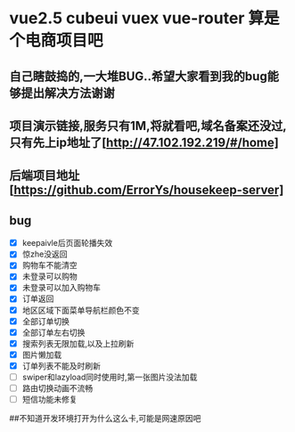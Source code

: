 # vue2.5 cubeui vuex vue-router 算是个电商项目吧
## 自己瞎鼓捣的,一大堆BUG..希望大家看到我的bug能够提出解决方法谢谢
## 项目演示链接,服务只有1M,将就看吧,域名备案还没过,只有先上ip地址了[http://47.102.192.219/#/home]


## 后端项目地址 [https://github.com/ErrorYs/housekeep-server]

## bug
- [X] keepaivle后页面轮播失效
- [x] 惊zhe没返回
- [X] 购物车不能清空 
- [X] 未登录可以购物
- [x] 未登录可以加入购物车
- [X] 订单返回
- [X] 地区区域下面菜单导航栏颜色不变
- [x] 全部订单切换
- [X] 全部订单左右切换
- [X] 搜索列表无限加载,以及上拉刷新
- [X] 图片懒加载
- [X] 订单列表不能及时刷新
- [ ] swiper和lazyload同时使用时,第一张图片没法加载
- [ ] 路由切换动画不流畅
- [ ] 短信功能未修复

##不知道开发环境打开为什么这么卡,可能是网速原因吧

